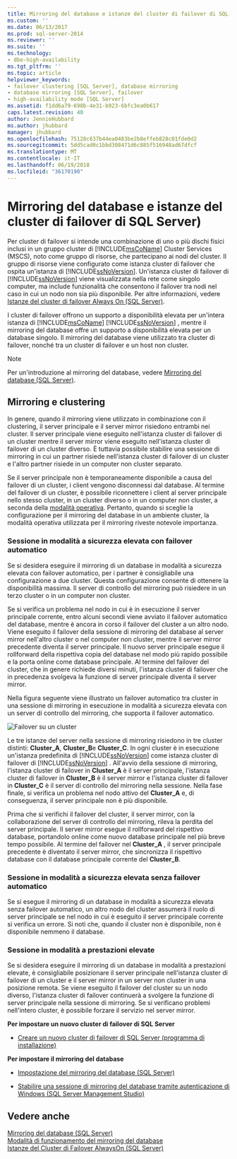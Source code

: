```yaml
---
title: Mirroring del database e istanze del cluster di failover di SQL Server | Microsoft Docs
ms.custom: ''
ms.date: 06/13/2017
ms.prod: sql-server-2014
ms.reviewer: ''
ms.suite: ''
ms.technology:
- dbe-high-availability
ms.tgt_pltfrm: ''
ms.topic: article
helpviewer_keywords:
- failover clustering [SQL Server], database mirroring
- database mirroring [SQL Server], failover
- high-availability mode [SQL Server]
ms.assetid: f1dd6a79-698b-4e31-b923-6bfc3ea0b617
caps.latest.revision: 40
author: JennieHubbard
ms.author: jhubbard
manager: jhubbard
ms.openlocfilehash: 75128c637b44ea0483be2b8effeb828c01fde0d2
ms.sourcegitcommit: 5dd5cad0c1bbd308471d6c885f516948ad67dfcf
ms.translationtype: MT
ms.contentlocale: it-IT
ms.lasthandoff: 06/19/2018
ms.locfileid: "36170190"
---
```

# <a name="database-mirroring-and-sql-server-failover-cluster-instances"></a>Mirroring del database e istanze del cluster di failover di SQL Server)
  Per cluster di failover si intende una combinazione di uno o più dischi fisici inclusi in un gruppo cluster di [!INCLUDE[msCoName](../../includes/msconame-md.md)] Cluster Services (MSCS), noto come gruppo di risorse, che partecipano ai nodi del cluster. Il gruppo di risorse viene configurato come istanza cluster di failover che ospita un'istanza di [!INCLUDE[ssNoVersion](../../includes/ssnoversion-md.md)]. Un'istanza cluster di failover di [!INCLUDE[ssNoVersion](../../includes/ssnoversion-md.md)] viene visualizzata nella rete come singolo computer, ma include funzionalità che consentono il failover tra nodi nel caso in cui un nodo non sia più disponibile. Per altre informazioni, vedere [Istanze del cluster di failover Always On (SQL Server)](../../sql-server/failover-clusters/windows/always-on-failover-cluster-instances-sql-server.md).  
  
 I cluster di failover offrono un supporto a disponibilità elevata per un'intera istanza di [!INCLUDE[msCoName](../../includes/msconame-md.md)] [!INCLUDE[ssNoVersion](../../includes/ssnoversion-md.md)] , mentre il mirroring del database offre un supporto a disponibilità elevata per un database singolo. Il mirroring del database viene utilizzato tra cluster di failover, nonché tra un cluster di failover e un host non cluster.  
  
> [!NOTE]  
>  Per un'introduzione al mirroring del database, vedere [Mirroring del database &#40;SQL Server&#41;](database-mirroring-sql-server.md).  
  
## <a name="mirroring-and-clustering"></a>Mirroring e clustering  
 In genere, quando il mirroring viene utilizzato in combinazione con il clustering, il server principale e il server mirror risiedono entrambi nei cluster. Il server principale viene eseguito nell'istanza cluster di failover di un cluster mentre il server mirror viene eseguito nell'istanza cluster di failover di un cluster diverso. È tuttavia possibile stabilire una sessione di mirroring in cui un partner risiede nell'istanza cluster di failover di un cluster e l'altro partner risiede in un computer non cluster separato.  
  
 Se il server principale non è temporaneamente disponibile a causa del failover di un cluster, i client vengono disconnessi dal database. Al termine del failover di un cluster, è possibile riconnettere i client al server principale nello stesso cluster, in un cluster diverso o in un computer non cluster, a seconda della [modalità operativa](database-mirroring-operating-modes.md). Pertanto, quando si sceglie la configurazione per il mirroring del database in un ambiente cluster, la modalità operativa utilizzata per il mirroring riveste notevole importanza.  
  
### <a name="high-safety-mode-session-with-automatic-failover"></a>Sessione in modalità a sicurezza elevata con failover automatico  
 Se si desidera eseguire il mirroring di un database in modalità a sicurezza elevata con failover automatico, per i partner è consigliabile una configurazione a due cluster. Questa configurazione consente di ottenere la disponibilità massima. Il server di controllo del mirroring può risiedere in un terzo cluster o in un computer non cluster.  
  
 Se si verifica un problema nel nodo in cui è in esecuzione il server principale corrente, entro alcuni secondi viene avviato il failover automatico del database, mentre è ancora in corso il failover del cluster a un altro nodo. Viene eseguito il failover della sessione di mirroring del database al server mirror nell'altro cluster o nel computer non cluster, mentre il server mirror precedente diventa il server principale. Il nuovo server principale esegue il rollforward della rispettiva copia del database nel modo più rapido possibile e la porta online come database principale. Al termine del failover del cluster, che in genere richiede diversi minuti, l'istanza cluster di failover che in precedenza svolgeva la funzione di server principale diventa il server mirror.  
  
 Nella figura seguente viene illustrato un failover automatico tra cluster in una sessione di mirroring in esecuzione in modalità a sicurezza elevata con un server di controllo del mirroring, che supporta il failover automatico.  
  
 ![Failover su un cluster](../media/dbm-and-failover-clustering.gif "Failover su un cluster")  
  
 Le tre istanze del server nella sessione di mirroring risiedono in tre cluster distinti: **Cluster_A**, **Cluster_B**e **Cluster_C**. In ogni cluster è in esecuzione un'istanza predefinita di [!INCLUDE[ssNoVersion](../../includes/ssnoversion-md.md)] come istanza cluster di failover di [!INCLUDE[ssNoVersion](../../includes/ssnoversion-md.md)] . All'avvio della sessione di mirroring, l'istanza cluster di failover in **Cluster_A** è il server principale, l'istanza cluster di failover in **Cluster_B** è il server mirror e l'istanza cluster di failover in **Cluster_C** è il server di controllo del mirroring nella sessione. Nella fase finale, si verifica un problema nel nodo attivo del **Cluster_A** e, di conseguenza, il server principale non è più disponibile.  
  
 Prima che si verifichi il failover del cluster, il server mirror, con la collaborazione del server di controllo del mirroring, rileva la perdita del server principale. Il server mirror esegue il rollforward del rispettivo database, portandolo online come nuovo database principale nel più breve tempo possibile. Al termine del failover nel **Cluster_A** , il server principale precedente è diventato il server mirror, che sincronizza il rispettivo database con il database principale corrente del **Cluster_B**.  
  
### <a name="high-safety-mode-session-without-automatic-failover"></a>Sessione in modalità a sicurezza elevata senza failover automatico  
 Se si esegue il mirroring di un database in modalità a sicurezza elevata senza failover automatico, un altro nodo del cluster assumerà il ruolo di server principale se nel nodo in cui è eseguito il server principale corrente si verifica un errore. Si noti che, quando il cluster non è disponibile, non è disponibile nemmeno il database.  
  
### <a name="high-performance-mode-session"></a>Sessione in modalità a prestazioni elevate  
 Se si desidera eseguire il mirroring di un database in modalità a prestazioni elevate, è consigliabile posizionare il server principale nell'istanza cluster di failover di un cluster e il server mirror in un server non cluster in una posizione remota. Se viene eseguito il failover del cluster su un nodo diverso, l'istanza cluster di failover continuerà a svolgere la funzione di server principale nella sessione di mirroring. Se si verificano problemi nell'intero cluster, è possibile forzare il servizio nel server mirror.  
  
 **Per impostare un nuovo cluster di failover di SQL Server**  
  
-   [Creare un nuovo cluster di failover di SQL Server &#40;programma di installazione&#41;](../../sql-server/failover-clusters/install/create-a-new-sql-server-failover-cluster-setup.md)  
  
 **Per impostare il mirroring del database**  
  
-   [Impostazione del mirroring del database &#40;SQL Server&#41;](setting-up-database-mirroring-sql-server.md)  
  
-   [Stabilire una sessione di mirroring del database tramite autenticazione di Windows &#40;SQL Server Management Studio&#41;](establish-database-mirroring-session-windows-authentication.md)  
  
## <a name="see-also"></a>Vedere anche  
 [Mirroring del database &#40;SQL Server&#41;](database-mirroring-sql-server.md)   
 [Modalità di funzionamento del mirroring del database](database-mirroring-operating-modes.md)   
 [Istanze del Cluster di Failover AlwaysOn (SQL Server)](../../sql-server/failover-clusters/windows/always-on-failover-cluster-instances-sql-server.md) 
  
  